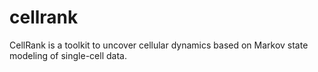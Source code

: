 # cellrank
CellRank is a toolkit to uncover cellular dynamics based on Markov state modeling of single-cell data.
